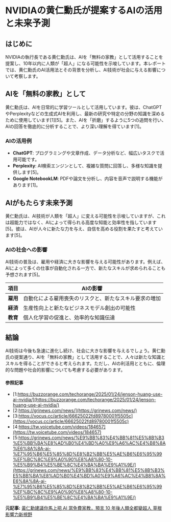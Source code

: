 # NVIDIAの黄仁勳氏が提案するAIの活用と未来予測

## はじめに

NVIDIAの執行長である黄仁勳氏は、AIを「無料の家教」として活用することを提案し、10年以内に人類が「超人」になる可能性を示唆しています。本レポートでは、黄仁勳氏のAI活用法とその背景を分析し、AI技術が社会に与える影響について考察します。

## AIを「無料の家教」として

黄仁勳氏は、AIを日常的に学習ツールとして活用しています。彼は、ChatGPTやPerplexityなどの生成式AIを利用し、最新の研究や特定の分野の知識を深めるために使用しています[1][5]。また、AIを「折磨」するように5つの追問を行い、AIの回答を徹底的に分析することで、より深い理解を得ています[1]。

### AIの活用例

- **ChatGPT**: プログラミングや文章作成、データ分析など、幅広いタスクで活用可能です。
- **Perplexity**: AI検索エンジンとして、複雑な質問に回答し、多様な知識を提供します[5]。
- **Google NotebookLM**: PDFや論文を分析し、内容を音声で説明する機能があります[1]。

## AIがもたらす未来予測

黄仁勳氏は、AI技術が人類を「超人」に変える可能性を示唆していますが、これは超能力ではなく、AIによって得られる高度な知能と効率性を指しています[5]。彼は、AIが人々に新たな力を与え、自信を高める役割を果たすと考えています[5]。

### AIの社会への影響

AI技術の普及は、雇用や経済に大きな影響を与える可能性があります。例えば、AIによって多くの仕事が自動化される一方で、新たなスキルが求められることも予想されます[5]。

| 項目 | AIの影響 |
| --- | --- |
| **雇用** | 自動化による雇用喪失のリスクと、新たなスキル要求の増加 |
| **経済** | 生産性向上と新たなビジネスモデル創出の可能性 |
| **教育** | 個人化学習の促進と、効率的な知識伝達 |

## 結論

AI技術は今後も急速に進化し続け、社会に大きな影響を与えるでしょう。黄仁勳氏の提案通り、AIを「無料の家教」として活用することで、人々は新たな知識とスキルを得ることができると考えられます。ただし、AIの利活用とともに、倫理的な問題や社会的影響についても考慮する必要があります。

#### 参照記事
- [1:https://buzzorange.com/techorange/2025/01/24/jenson-huang-use-ai-nvidia/](https://buzzorange.com/techorange/2025/01/24/jenson-huang-use-ai-nvidia/)
- [2:https://grinews.com/news/](https://grinews.com/news/)
- [3:https://vocus.cc/article/66625022fd89780001f5505c](https://vocus.cc/article/66625022fd89780001f5505c)
- [4:https://tw.voicetube.com/videos/184657](https://tw.voicetube.com/videos/184657)
- [5:https://grinews.com/news/%E9%BB%83%E4%BB%81%E5%8B%B3%E5%BB%BA%E8%AD%B0%E4%BD%A0%E9%A6%AC%E4%B8%8A%E6%8A%8A-ai-%E7%95%B6%E5%85%8D%E8%B2%BB%E5%AE%B6%E6%95%99%EF%BC%8C%E9%A0%90%E8%A8%80-10-%E5%B9%B4%E5%BE%8C%E4%BA%BA%E9%A1%9E/](https://grinews.com/news/%E9%BB%83%E4%BB%81%E5%8B%B3%E5%BB%BA%E8%AD%B0%E4%BD%A0%E9%A6%AC%E4%B8%8A%E6%8A%8A-ai-%E7%95%B6%E5%85%8D%E8%B2%BB%E5%AE%B6%E6%95%99%EF%BC%8C%E9%A0%90%E8%A8%80-10-%E5%B9%B4%E5%BE%8C%E4%BA%BA%E9%A1%9E/)


**元記事:** [黃仁勳建議你馬上把 AI 當免費家教，預言 10 年後人類全都變超人 草根影響力新視野](https://grinews.com/news/?p=188387)